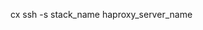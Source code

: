 <!-- post: 2015-09-02-multi-cert_haproxy_3.-login-to-your-haproxy-serv -->


cx ssh -s stack_name haproxy_server_name
